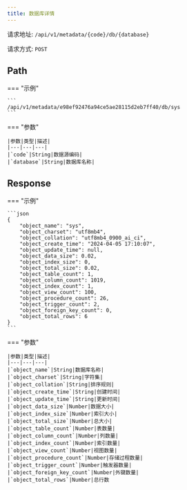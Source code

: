 ```yaml
---
title: 数据库详情
---
```


请求地址: `/api/v1/metadata/{code}/db/{database}`

请求方式: `POST`

## Path

=== "示例"

    ```
    /api/v1/metadata/e98ef92476a94ce5ae28115d2eb7ff40/db/sys
    ```

=== "参数"

    |参数|类型|描述|
    |---|---|---|
    |`code`|String|数据源编码|
    |`database`|String|数据库名称|

## Response

=== "示例"

    ```json
    {
        "object_name": "sys",
        "object_charset": "utf8mb4",
        "object_collation": "utf8mb4_0900_ai_ci",
        "object_create_time": "2024-04-05 17:10:07",
        "object_update_time": null,
        "object_data_size": 0.02,
        "object_index_size": 0,
        "object_total_size": 0.02,
        "object_table_count": 1,
        "object_column_count": 1019,
        "object_index_count": 1,
        "object_view_count": 100,
        "object_procedure_count": 26,
        "object_trigger_count": 2,
        "object_foreign_key_count": 0,
        "object_total_rows": 6
    }
    ```

=== "参数"

    |参数|类型|描述|
    |---|---|---|
    |`object_name`|String|数据库名称|
    |`object_charset`|String|字符集|
    |`object_collation`|String|排序规则|
    |`object_create_time`|String|创建时间|
    |`object_update_time`|String|更新时间|
    |`object_data_size`|Number|数据大小|
    |`object_index_size`|Number|索引大小|
    |`object_total_size`|Number|总大小|
    |`object_table_count`|Number|表数量|
    |`object_column_count`|Number|列数量|
    |`object_index_count`|Number|索引数量|
    |`object_view_count`|Number|视图数量|
    |`object_procedure_count`|Number|存储过程数量|
    |`object_trigger_count`|Number|触发器数量|
    |`object_foreign_key_count`|Number|外键数量|
    |`object_total_rows`|Number|总行数